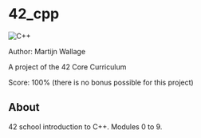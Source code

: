 # 42_cpp
![C++](https://img.shields.io/badge/c++-%2300599C.svg?style=for-the-badge&logo=c%2B%2B&logoColor=white)

Author: Martijn Wallage

A project of the 42 Core Curriculum

Score: 100% (there is no bonus possible for this project)

## About

42 school introduction to C++. Modules 0 to 9. 
